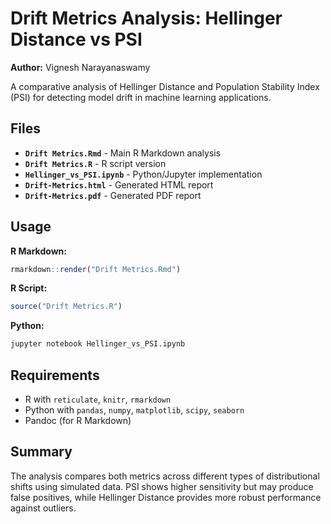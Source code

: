 # Drift Metrics Analysis: Hellinger Distance vs PSI

**Author:** Vignesh Narayanaswamy

A comparative analysis of Hellinger Distance and Population Stability Index (PSI) for detecting model drift in machine learning applications.

## Files

- **`Drift Metrics.Rmd`** - Main R Markdown analysis
- **`Drift Metrics.R`** - R script version  
- **`Hellinger_vs_PSI.ipynb`** - Python/Jupyter implementation
- **`Drift-Metrics.html`** - Generated HTML report
- **`Drift-Metrics.pdf`** - Generated PDF report

## Usage

**R Markdown:**
```r
rmarkdown::render("Drift Metrics.Rmd")
```

**R Script:**
```r
source("Drift Metrics.R")
```

**Python:**
```bash
jupyter notebook Hellinger_vs_PSI.ipynb
```

## Requirements

- R with `reticulate`, `knitr`, `rmarkdown`
- Python with `pandas`, `numpy`, `matplotlib`, `scipy`, `seaborn`
- Pandoc (for R Markdown)

## Summary

The analysis compares both metrics across different types of distributional shifts using simulated data. PSI shows higher sensitivity but may produce false positives, while Hellinger Distance provides more robust performance against outliers.
